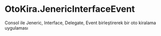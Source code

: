 # OtoKira.JenericInterfaceEvent
Consol ile Jeneric, Interface, Delegate, Event birleştirerek bir oto kiralama uygulaması
